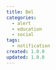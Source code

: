 ```yaml
---
title: Bel
categories:
  - alert
  - education
  - social
tags:
  - notification
created: 1.0.0
updated: 1.0.0
---
```

